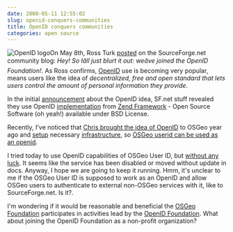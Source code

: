 ```yaml
---
date: 2008-05-11 12:55:02
slug: openid-conquers-communities
title: OpenID conquers communities
categories: open source
---
```


![OpenID logo](/images/logos/openid-logo.png)On May 8th, Ross Turk [posted](http://sourceforge.net/community/openid-and-good-citizenship/) on the SourceForge.net community blog: _Hey! So Iâll just blurt it out: weâve joined the OpenID Foundation!_. As Ross confirms, [OpenID](http://en.wikipedia.org/wiki/OpenID) use is becoming very popular, means users like the idea of _decentralized, free and open standard that lets users control the amount of personal information they provide_.




In the initial [announcement](http://sourceforge.net/community/openid-on-sourceforgenet/) about the OpenID idea, SF.net stuff revealed they use OpenID [implementation](http://framework.zend.com/manual/en/zend.openid.html) from [Zend Framework](http://framework.zend.com/) - Open Source Software (oh yeah!) available under BSD License.





Recently, I've noticed that [Chris brought the idea of OpenID](http://lists.osgeo.org/pipermail/sac/2007-July/000719.html) to OSGeo year ago and [setup](http://lists.osgeo.org/pipermail/sac/2007-July/000725.html) necessary [infrastructure](http://wiki.osgeo.org/wiki/OpenID), so [OSGeo userid can be used as an openid](http://www.osgeo.org/osgeo_userid).





I tried today to use OpenID capabilities of OSGeo User ID, but [without any luck](http://lists.osgeo.org/pipermail/sac/2008-May/001290.html). It seems like the service has been disabled or moved without update in docs. Anyway, I hope we are going to keep it running. Hmm, it's unclear to me if the OSGeo User ID is supposed to work as an OpenID and allow OSGeo users to authenticate to external non-OSGeo services with it, like to SourceForge.net. Is it?.





I'm wondering if it would be reasonable and beneficial the [OSGeo Foundation](http://osgeo.org/) participates in activities lead by the [OpenID Foundation](http://openid.net/foundation/). What about joining the OpenID Foundation as a non-profit organization?
